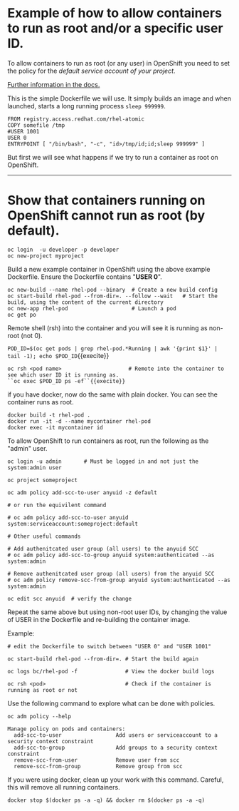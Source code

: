# Example of how to allow containers to run as root and/or a specific user ID.

To allow containers to run as root (or any user) in OpenShift you need to set the policy for the _default service account of your project_.

[Further information in the docs.](https://docs.openshift.com/container-platform/3.5/admin_guide/manage_scc.html#enable-dockerhub-images-that-require-root)

This is the simple Dockerfile we will use.  It simply builds an image and when launched, starts a long running process ``sleep 999999``.

```
FROM registry.access.redhat.com/rhel-atomic
COPY somefile /tmp
#USER 1001
USER 0
ENTRYPOINT [ "/bin/bash", "-c", "id>/tmp/id;id;sleep 999999" ]
```

But first we will see what happens if we try to run a container as root on OpenShift.

---

# Show that containers running on OpenShift cannot run as root (by default).

```
oc login  -u developer -p developer
oc new-project myproject
```

Build a new example container in OpenShift using the above example Dockerfile. 
Ensure the Dockerfile contains "**USER 0**".

```
oc new-build --name rhel-pod --binary  # Create a new build config
oc start-build rhel-pod --from-dir=. --follow --wait   # Start the build, using the content of the current directory
oc new-app rhel-pod                    # Launch a pod
oc get po
```

Remote shell (rsh) into the container and you will see it is running as non-root (not 0).

``POD_ID=$(oc get pods | grep rhel-pod.*Running | awk '{print $1}' | tail -1); echo $POD_ID``{{execite}}

```
oc rsh <pod name>                     # Remote into the container to see which user ID it is running as. 
``oc exec $POD_ID ps -ef``{{execite}}
```

if you have docker, now do the same with plain docker.  You can see the container runs as root.

```
docker build -t rhel-pod .
docker run -it -d --name mycontainer rhel-pod
docker exec -it mycontainer id
```

To allow OpenShift to run containers as root, run the following as the "admin" user.

```
oc login -u admin       # Must be logged in and not just the system:admin user

oc project someproject   

oc adm policy add-scc-to-user anyuid -z default

# or run the equivilent command

# oc adm policy add-scc-to-user anyuid system:serviceaccount:someproject:default 

# Other useful commands

# Add authenitcated user group (all users) to the anyuid SCC
# oc adm policy add-scc-to-group anyuid system:authenticated --as system:admin

# Remove authenitcated user group (all users) from the anyuid SCC
# oc adm policy remove-scc-from-group anyuid system:authenticated --as system:admin

oc edit scc anyuid  # verify the change 
```
Repeat the same above but using non-root user IDs, by changing the value of USER in the Dockerfile and re-building the container image. 

Example:

```
# edit the Dockerfile to switch between "USER 0" and "USER 1001"

oc start-build rhel-pod --from-dir=. # Start the build again

oc logs bc/rhel-pod -f               # View the docker build logs

oc rsh <pod>                         # Check if the container is running as root or not
```

Use the following command to explore what can be done with policies.

```
oc adm policy --help

Manage policy on pods and containers:
  add-scc-to-user                 Add users or serviceaccount to a security context constraint
  add-scc-to-group                Add groups to a security context constraint
  remove-scc-from-user            Remove user from scc
  remove-scc-from-group           Remove group from scc
```

If you were using docker, clean up your work with this command.  Careful, this will remove all running containers. 

```
docker stop $(docker ps -a -q) && docker rm $(docker ps -a -q) 
```

